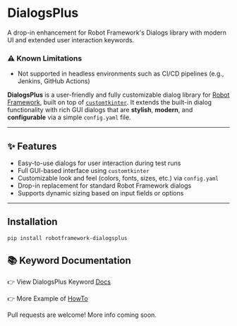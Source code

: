 # DialogsPlus
A drop-in enhancement for Robot Framework's Dialogs library with modern UI and extended user interaction keywords.

### ⚠️ Known Limitations

- Not supported in headless environments such as CI/CD pipelines (e.g., Jenkins, GitHub Actions)


**DialogsPlus** is a user-friendly and fully customizable dialog library for [Robot Framework](https://robotframework.org/), built on top of [`customtkinter`](https://github.com/TomSchimansky/CustomTkinter). It extends the built-in dialog functionality with rich GUI dialogs that are **stylish**, **modern**, and **configurable** via a simple `config.yaml` file.

---

## ✨ Features

- Easy-to-use dialogs for user interaction during test runs
- Full GUI-based interface using `customtkinter`
- Customizable look and feel (colors, fonts, sizes, etc.) via `config.yaml`
- Drop-in replacement for standard Robot Framework dialogs
- Supports dynamic sizing based on input fields or options

---
## Installation

```bach
pip install robotframework-dialogsplus
```


## 📚 Keyword Documentation

👉 View DialogsPlus Keyword [Docs](https://alpha-centauri-00.github.io/DialogsPlus/DialogsPlus.html)

👉 More Example of [HowTo](https://github.com/alpha-centauri-00/DialogsPlus/blob/main/HowTo.md)


Pull requests are welcome! More info coming soon.
